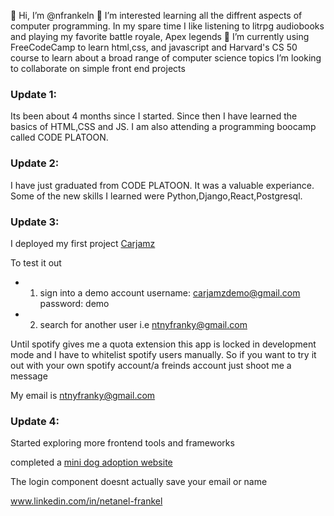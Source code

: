👋 Hi, I’m @nfrankeln
👀 I’m interested learning all the diffrent aspects of computer programming. 
   In my spare time I like listening to litrpg audiobooks and playing my favorite battle royale, Apex legends
🌱 I’m currently using FreeCodeCamp to learn html,css, and javascript and 
   Harvard's CS 50 course to learn about a broad range of computer science topics
   I’m looking to collaborate on simple front end projects
   
### Update 1:
Its been about 4 months since I started. Since then I have learned the basics of HTML,CSS and JS.
I am also attending a programming boocamp called CODE PLATOON. 

### Update 2: 
  I have just graduated from CODE PLATOON. It was a valuable experiance. Some of the new skills I learned were Python,Django,React,Postgresql.

### Update 3: 
   I deployed my first project [Carjamz](https://nf-carjamz.com/) 

   To test it out 
   - 1) sign into a demo account username: carjamzdemo@gmail.com password: demo
   - 2) search for another user i.e ntnyfranky@gmail.com

Until spotify gives me a quota extension this app is locked in development mode and I have to whitelist spotify users manually.
So if you want to try it out with your own spotify account/a freinds account just shoot me a message

My email is ntnyfranky@gmail.com 
    
   ### Update 4:
Started exploring more frontend tools and frameworks

completed a [mini dog adoption website](https://stellar-sprinkles-826280.netlify.app/)
      
The login component doesnt actually save your email or name
      


www.linkedin.com/in/netanel-frankel

<!---
nfrankeln/nfrankeln is a ✨ special ✨ repository because its `README.md` (this file) appears on your GitHub profile.
You can click the Preview link to take a look at your changes.
--->
